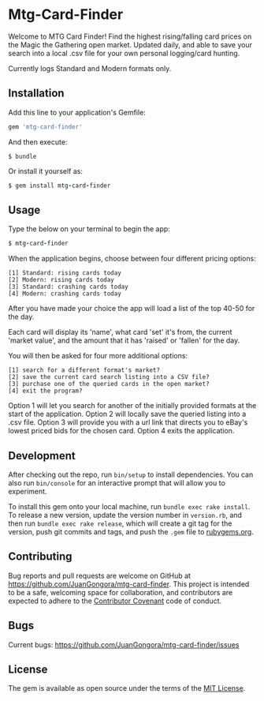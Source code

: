 # Mtg-Card-Finder

Welcome to MTG Card Finder! Find the highest rising/falling card prices on the Magic the Gathering open market.
Updated daily, and able to save your search into a local .csv file for your own personal logging/card hunting.

Currently logs Standard and Modern formats only.

## Installation

Add this line to your application's Gemfile:

```ruby
gem 'mtg-card-finder'
```

And then execute:

    $ bundle

Or install it yourself as:

```ruby
$ gem install mtg-card-finder
```

## Usage
Type the below on your terminal to begin the app:

```ruby
$ mtg-card-finder
```

When the application begins, choose between four different pricing options:

```
[1] Standard: rising cards today                                                                                          
[2] Modern: rising cards today                                                                                             
[3] Standard: crashing cards today                                                                                          
[4] Modern: crashing cards today
```

After you have made your choice the app will load a list of the top 40-50 for the day.

Each card will display its 'name', what card 'set' it's from, the current 'market value',
and the amount that it has 'raised' or 'fallen' for the day.

You will then be asked for four more additional options:

```
[1] search for a different format's market?                                                        
[2] save the current card search listing into a CSV file?                                        
[3] purchase one of the queried cards in the open market?                                             
[4] exit the program?
```

Option 1 will let you search for another of the initially provided formats at the start of the application.
Option 2 will locally save the queried listing into a .csv file.
Option 3 will provide you with a url link that directs you to eBay's lowest priced bids for the chosen card.
Option 4 exits the application.

## Development

After checking out the repo, run `bin/setup` to install dependencies. You can also run `bin/console` for an interactive prompt that will allow you to experiment.

To install this gem onto your local machine, run `bundle exec rake install`. To release a new version, update the version number in `version.rb`, and then run `bundle exec rake release`, which will create a git tag for the version, push git commits and tags, and push the `.gem` file to [rubygems.org](https://rubygems.org).

## Contributing

Bug reports and pull requests are welcome on GitHub at https://github.com/JuanGongora/mtg-card-finder. This project is intended to be a safe, welcoming space for collaboration, and contributors are expected to adhere to the [Contributor Covenant](http://contributor-covenant.org) code of conduct.

## Bugs

Current bugs: https://github.com/JuanGongora/mtg-card-finder/issues

## License

The gem is available as open source under the terms of the [MIT License](http://opensource.org/licenses/MIT).
